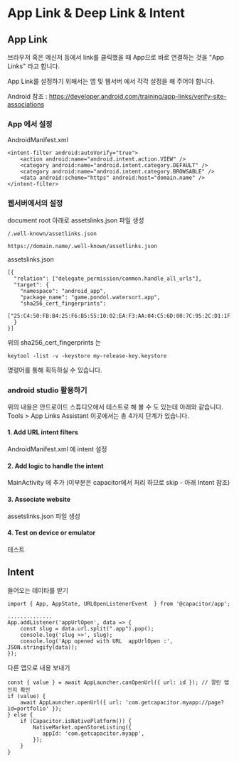 # App Link & Deep Link & Intent

## App Link
브라우저 혹은 메신저 등에서 link를 클릭했을 때 App으로 바로 연결하는 것을 "App Links" 라고 합니다.

App Link를 설정하기 위해서는 앱 및 웹서버 에서 각각 설정을 해 주어야 합니다.

Android
참조 : https://developer.android.com/training/app-links/verify-site-associations
### App 에서 설정
AndroidManifest.xml
```
<intent-filter android:autoVerify="true">
    <action android:name="android.intent.action.VIEW" />
    <category android:name="android.intent.category.DEFAULT" />
    <category android:name="android.intent.category.BROWSABLE" />
    <data android:scheme="https" android:host="domain.name" />
</intent-filter>
```

### 웹서버에서의 설정
document  root 아래로 assetslinks.json 파일 생성
```
/.well-known/assetlinks.json

https://domain.name/.well-known/assetlinks.json
```

assetslinks.json
```
[{
  "relation": ["delegate_permission/common.handle_all_urls"],
  "target": {
    "namespace": "android_app",
    "package_name": "game.pondol.watersort.app",
    "sha256_cert_fingerprints":
    ["25:C4:50:FB:B4:25:F6:B5:55:10:02:EA:F3:AA:04:C5:6D:00:7C:95:2C:D1:1F:4B:46:DC:23:28:8A:6B:E8:7B"]
  }
}]
```
위의 sha256_cert_fingerprints 는
```
keytool -list -v -keystore my-release-key.keystore
```
명령어를 통해 획득하실 수 있습니다.

### android studio 활용하기
위의 내용은 안드로이드 스튜디오에서 테스트로 해 볼 수 도 있는데 아래와 같습니다.
Tools > App Links Assistant
이곳에서는 총 4가지 단계가 있습니다.
#### 1. Add URL intent filters
AndroidManifest.xml 에 intent 설정
#### 2. Add logic to handle the intent
MainActivity 에 추가 (이부분은 capacitor에서 처리 하므로 skip - 아래 Intent 참조)
#### 3. Associate website
assetslinks.json 파일 생성
#### 4. Test on device or emulator
테스트

## Intent
들어오는 데이타를 받기
```
import { App, AppState, URLOpenListenerEvent  } from '@capacitor/app';

..............
App.addListener('appUrlOpen', data => {
    const slug = data.url.split(".app").pop();
    console.log('slug >>', slug);
    console.log('App opened with URL  appUrlOpen :', JSON.stringify(data));
});
```
다른 앱으로 내용 보내기
```
const { value } = await AppLauncher.canOpenUrl({ url: id }); // 깔린 앱인지 확인
if (value) {
    await AppLauncher.openUrl({ url: 'com.getcapacitor.myapp://page?id=portfolio' });
} else {
    if (Capacitor.isNativePlatform()) {
        NativeMarket.openStoreListing({
           appId: 'com.getcapacitor.myapp',
        });
    }
}
```
